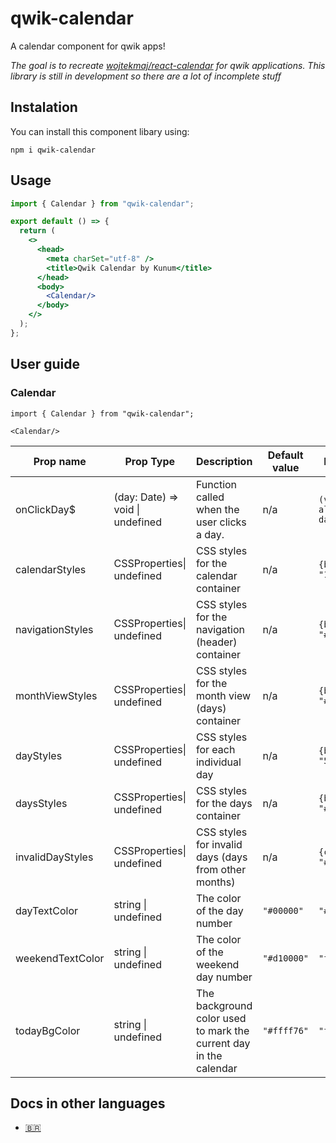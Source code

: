 # qwik-calendar

A calendar component for qwik apps!

*The goal is to recreate [wojtekmaj/react-calendar](https://github.com/wojtekmaj/react-calendar) for qwik applications. This library is still in development so there are a lot of incomplete stuff* 

## Instalation

You can install this component libary using:

```shell
npm i qwik-calendar
```

## Usage

```jsx
import { Calendar } from "qwik-calendar";

export default () => {
  return (
    <>
      <head>
        <meta charSet="utf-8" />
        <title>Qwik Calendar by Kunum</title>
      </head>
      <body>
        <Calendar/>
      </body>
    </>
  );
};
```

## User guide

### Calendar

```tsx
import { Calendar } from "qwik-calendar";

<Calendar/>
```

| Prop name        | Prop Type                        | Description                                                       | Default value | Example values                             |
| ---------------- | -------------------------------- | ----------------------------------------------------------------- | ------------- | ------------------------------------------ |
| onClickDay$      | (day: Date) => void \| undefined | Function called when the user clicks a day.                       | n/a           | `(value) => alert('Clicked day: ', value)` |
| calendarStyles   | CSSProperties\| undefined        | CSS styles for the calendar container                             | n/a           | `{borderRadius: "10px"}`                   |
| navigationStyles | CSSProperties\| undefined        | CSS styles for the navigation (header) container                  | n/a           | `{backgroundColor: "#DDDDDD"}`             |
| monthViewStyles  | CSSProperties\| undefined        | CSS styles for the month view (days) container                    | n/a           | `{backgroundColor: "#EEEEEE"}`             |
| dayStyles        | CSSProperties\| undefined        | CSS styles for each individual day                                | n/a           | `{borderRadius: "50%"}`                    |
| daysStyles       | CSSProperties\| undefined        | CSS styles for the days container                                 | n/a           | `{backgroundColor: "#EEEEEE"}`             |
| invalidDayStyles | CSSProperties\| undefined        | CSS styles for invalid days (days from other months)              | n/a           | `{color: "#FEFEFE"}`                       |
| dayTextColor     | string \| undefined              | The color of the day number                                       | `"#00000"`    | `"#101101"`                                |
| weekendTextColor | string \| undefined              | The color of the weekend day number                               | `"#d10000"`   | `"ff0000"`                                 |
| todayBgColor     | string \| undefined              | The background color used to mark the current day in the calendar | `"#ffff76"`   | `"ffe386"`                                 |

## Docs in other languages

* [🇧🇷](https://github.com/Kunum/qwik-calendar/blob/main/docs/PTBR.md)
